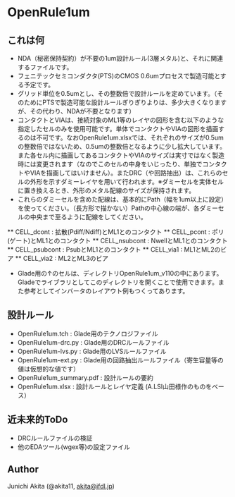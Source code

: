OpenRule1um
=====

## これは何

* NDA（秘密保持契約）が不要の1um設計ルール(3層メタル)と、それに関連するファイルです。
* フェニテックセミコンダクタ(PTS)のCMOS 0.6umプロセスで製造可能とする予定です。
* グリッド単位を0.5umとし、その整数倍で設計ルールを定めています。（そのためにPTSで製造可能な設計ルールぎりぎりよりは、多少大きくなりますが、その代わり、NDAが不要となります）
* コンタクトとVIAは、接続対象のML1等のレイヤの図形を含む以下のような指定したセルのみを使用可能です。単体でコンタクトやVIAの図形を描画するのは不可です。なおOpenRule1um.xlsxでは、それぞれのサイズが0.5umの整数倍ではないため、0.5umの整数倍となるように少し拡大しています。また各セル内に描画してあるコンタクトやVIAのサイズは実寸ではなく製造時には変更されます（なのでこのセルの中身をいじったり、単独でコンタクトやVIAを描画してはいけません）。またDRC（や回路抽出）は、これらのセルの外形を示すダミーレイヤを用いて行われます。※ダミーセルを実体セルに置き換えるとき、外形のメタル配線のサイズが保持されます。
* これらのダミーセルを含めた配線は、基本的にPath（幅を1um以上に設定）を使ってください。（長方形で描かない）Pathの中心線の端が、各ダミーセルの中央まで至るように配線をしてください。

** CELL_dcont : 拡散(Pdiff/Ndiff)とML1とのコンタクト
** CELL_pcont : ポリ(ゲート)とML1とのコンタクト
** CELL_nsubcont : NwellとML1とのコンタクト
** CELL_psubcont : PsubとML1とのコンタクト
** CELL_via1 : ML1とML2のビア
** CELL_via2 : ML2とML3のビア

* Glade用の↑のセルは、ディレクトリOpenRule1um_v110の中にあります。Gladeでライブラリとしてこのディレクトリを開くことで使用できます。また参考としてインバータのレイアウト例もつくってあります。

## 設計ルール

* OpenRule1um.tch : Glade用のテクノロジファイル
* OpenRule1um-drc.py : Glade用のDRCルールファイル
* OpenRule1um-lvs.py : Glade用のLVSルールファイル
* OpenRule1um-ext.py : Glade用の回路抽出ルールファイル（寄生容量等の値は仮想的な値です）
* OpenRule1um_summary.pdf : 設計ルールの要約
* OpenRule1um.xlsx : 設計ルールとレイヤ定義 (A.LSI山田様作のものをベース）

## 近未来的ToDo

* DRCルールファイルの検証
* 他のEDAツール(wgex等)の設定ファイル

## Author

Junichi Akita (@akita11, akita@ifdl.jp)

